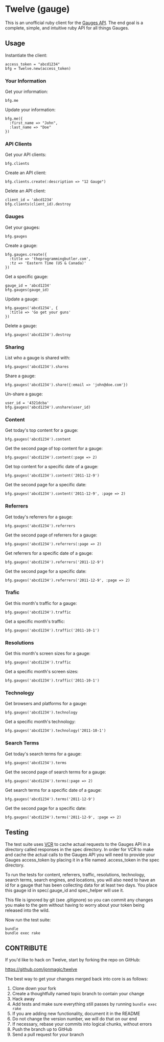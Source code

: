 Twelve (gauge)
==================

This is an unofficial ruby client for the [Gauges API](http://get.gaug.es/documentation/api/). The end goal is a complete, simple, and intuitive ruby API for all things Gauges.

Usage
-----

Instantiate the client:

    access_token = "abcd1234"
    bfg = Twelve.new(access_token)

### Your Information

Get your information:

    bfg.me

Update your information:

    bfg.me({
      :first_name => "John",
      :last_name => "Doe"
    })

### API Clients

Get your API clients:

    bfg.clients

Create an API client:

    bfg.clients.create(:description => "12 Gauge")

Delete an API client:

    client_id = 'abcd1234'
    bfg.clients(client_id).destroy

### Gauges

Get your gauges:

    bfg.gauges

Create a gauge:

    bfg.gauges.create({
      :title => 'theprogrammingbutler.com',
      :tz => 'Eastern Time (US & Canada)'
    })

Get a specific gauge:

    gauge_id = 'abcd1234'
    bfg.gauges(gauge_id)

Update a gauge:

    bfg.gauges('abcd1234', {
      :title => 'Go get your guns'
    })

Delete a gauge:

    bfg.gauges('abcd1234').destroy

### Sharing

List who a gauge is shared with:

    bfg.gauges('abcd1234').shares

Share a gauge:

    bfg.gauges('abcd1234').share({:email => 'john@doe.com'})

Un-share a gauge:

    user_id = '4321dcba'
    bfg.gauges('abcd1234').unshare(user_id)

### Content

Get today's top content for a gauge:

    bfg.gauges('abcd1234').content

Get the second page of top content for a gauge:

    bfg.gauges('abcd1234').content(:page => 2)

Get top content for a specific date of a gauge:

    bfg.gauges('abcd1234').content('2011-12-9')

Get the second page for a specific date:

    bfg.gauges('abcd1234').content('2011-12-9', :page => 2)

### Referrers

Get today's referrers for a gauge:

    bfg.gauges('abcd1234').referrers

Get the second page of referrers for a gauge:

    bfg.gauges('abcd1234').referrers(:page => 2)

Get referrers for a specific date of a gauge:

    bfg.gauges('abcd1234').referrers('2011-12-9')

Get the second page for a specific date:

    bfg.gauges('abcd1234').referrers('2011-12-9', :page => 2)

### Trafic

Get this month's traffic for a gauge:

    bfg.gauges('abcd1234').traffic

Get a specific month's traffic:

    bfg.gauges('abcd1234').traffic('2011-10-1')

### Resolutions

Get this month's screen sizes for a gauge:

    bfg.gauges('abcd1234').traffic

Get a specific month's screen sizes:

    bfg.gauges('abcd1234').traffic('2011-10-1')

### Technology

Get browsers and platforms for a gauge:

    bfg.gauges('abcd1234').technology

Get a specific month's technology:

    bfg.gauges('abcd1234').technology('2011-10-1')

### Search Terms

Get today's search terms for a gauge:

    bfg.gauges('abcd1234').terms

Get the second page of search terms for a gauge:

    bfg.gauges('abcd1234').terms(:page => 2)

Get search terms for a specific date of a gauge:

    bfg.gauges('abcd1234').terms('2011-12-9')

Get the second page for a specific date:

    bfg.gauges('abcd1234').terms('2011-12-9', :page => 2)

Testing
-------

The test suite uses [VCR](https://github.com/myronmarston/vcr) to cache actual requests to the Gauges API in a directory called responses in the spec directory. In order for VCR to make and cache the actual calls to the Gauges API you will need to provide your Gauges access_token by placing it in a file named .access_token in the spec directory.

To run the tests for content, referrers, traffic, resolutions, technology, search terms, search engines, and locations, you will also need to have an id for a gauge that has been collecting data for at least two days. You place this gauge id in spec/.gauge_id and spec_helper will use it.

This file is ignored by git (see .gitignore) so you can commit any changes you make to the gem without having to worry about your token being released into the wild.

Now run the test suite:

    bundle
    bundle exec rake

CONTRIBUTE
----------

If you'd like to hack on Twelve, start by forking the repo on GitHub:

https://github.com/jonmagic/twelve

The best way to get your changes merged back into core is as follows:

1. Clone down your fork
1. Create a thoughtfully named topic branch to contain your change
1. Hack away
1. Add tests and make sure everything still passes by running `bundle exec rake`
1. If you are adding new functionality, document it in the README
1. Do not change the version number, we will do that on our end
1. If necessary, rebase your commits into logical chunks, without errors
1. Push the branch up to GitHub
1. Send a pull request for your branch